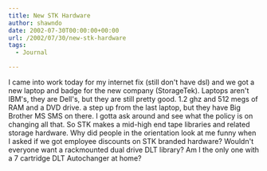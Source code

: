 ```yaml
---
title: New STK Hardware
author: shawndo
date: 2002-07-30T00:00:00+00:00
url: /2002/07/30/new-stk-hardware
tags:
  - Journal

---
```

I came into work today for my internet fix (still don't have dsl) and we got a new laptop and badge for the new company (StorageTek). Laptops aren't IBM's, they are Dell's, but they are still pretty good. 1.2 ghz and 512 megs of RAM and a DVD drive. a step up from the last laptop, but they have Big Brother MS SMS on there. I gotta ask around and see what the policy is on changing all that. So STK makes a mid-high end tape libraries and related storage hardware. Why did people in the orientation look at me funny when I asked if we got employee discounts on STK branded hardware? Wouldn't everyone want a rackmounted dual drive DLT library? Am I the only one with a 7 cartridge DLT Autochanger at home?